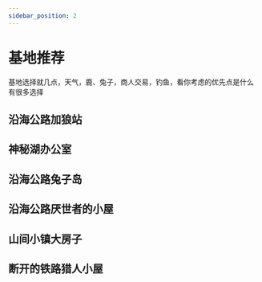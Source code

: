 ```yaml
---
sidebar_position: 2
---
```


# 基地推荐
基地选择就几点，天气，鹿、兔子，商人交易，钓鱼，看你考虑的优先点是什么
有很多选择

## 沿海公路加狼站

## 神秘湖办公室

## 沿海公路兔子岛

## 沿海公路厌世者的小屋

## 山间小镇大房子

## 断开的铁路猎人小屋